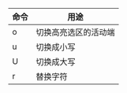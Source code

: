 | 命令          | 用途          |
| ------------- | ------------- |
| o             | 切换高亮选区的活动端 |
| u             | 切换成小写 |
| U             | 切换成大写 |
| r             | 替换字符 |